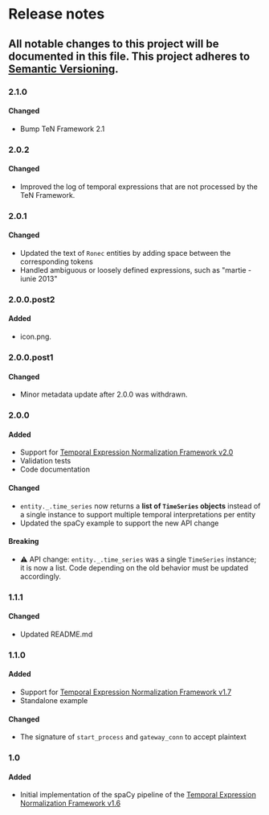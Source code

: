 # Release notes
All notable changes to this project will be documented in this file.
This project adheres to [Semantic Versioning](http://semver.org/).
---

### 2.1.0
#### Changed
- Bump TeN Framework 2.1

### 2.0.2
#### Changed
- Improved the log of temporal expressions that are not processed by the TeN Framework.

### 2.0.1
#### Changed
- Updated the text of `Ronec` entities by adding space between the corresponding tokens
- Handled ambiguous or loosely defined expressions, such as "martie -iunie 2013"

### 2.0.0.post2
#### Added
- icon.png.

### 2.0.0.post1
#### Changed
- Minor metadata update after 2.0.0 was withdrawn.

### 2.0.0
#### Added
- Support for [Temporal Expression Normalization Framework v2.0](https://github.com/iliedorobat/timespan-normalization/tree/release/2.0)
- Validation tests
- Code documentation

#### Changed
- `entity._.time_series` now returns a **list of `TimeSeries` objects** instead of a single instance to support multiple temporal interpretations per entity
- Updated the spaCy example to support the new API change

#### Breaking
- ⚠️ API change: `entity._.time_series` was a single `TimeSeries` instance; it is now a list. Code depending on the old behavior must be updated accordingly.

### 1.1.1
#### Changed
- Updated README.md

### 1.1.0
#### Added
- Support for [Temporal Expression Normalization Framework v1.7](https://github.com/iliedorobat/timespan-normalization/tree/release/1.7)
- Standalone example

#### Changed
- The signature of `start_process` and `gateway_conn` to accept plaintext

### 1.0
#### Added
- Initial implementation of the spaCy pipeline of the [Temporal Expression Normalization Framework v1.6](https://github.com/iliedorobat/timespan-normalization/tree/release/1.6)
